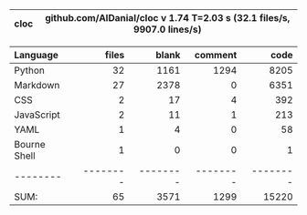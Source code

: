 cloc|github.com/AlDanial/cloc v 1.74  T=2.03 s (32.1 files/s, 9907.0 lines/s)
--- | ---

Language|files|blank|comment|code
:-------|-------:|-------:|-------:|-------:
Python|32|1161|1294|8205
Markdown|27|2378|0|6351
CSS|2|17|4|392
JavaScript|2|11|1|213
YAML|1|4|0|58
Bourne Shell|1|0|0|1
--------|--------|--------|--------|--------
SUM:|65|3571|1299|15220
